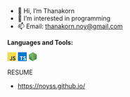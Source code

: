 - 👋 Hi, I’m Thanakorn
- 👀 I’m interested in programming
- 📫 Email: thanakorn.noy@gmail.com

**Languages and Tools:**  

<code><img height="20" src="https://raw.githubusercontent.com/github/explore/80688e429a7d4ef2fca1e82350fe8e3517d3494d/topics/javascript/javascript.png"></code>
<code><img height="20" src="https://raw.githubusercontent.com/github/explore/80688e429a7d4ef2fca1e82350fe8e3517d3494d/topics/typescript/typescript.png"></code>
<code><img height="20" src="https://raw.githubusercontent.com/github/explore/80688e429a7d4ef2fca1e82350fe8e3517d3494d/topics/nodejs/nodejs.png"></code>

RESUME
- https://noyss.github.io/

<!---
NOYSS/NOYSS is a ✨ special ✨ repository because its `README.md` (this file) appears on your GitHub profile.
You can click the Preview link to take a look at your changes.
--->
